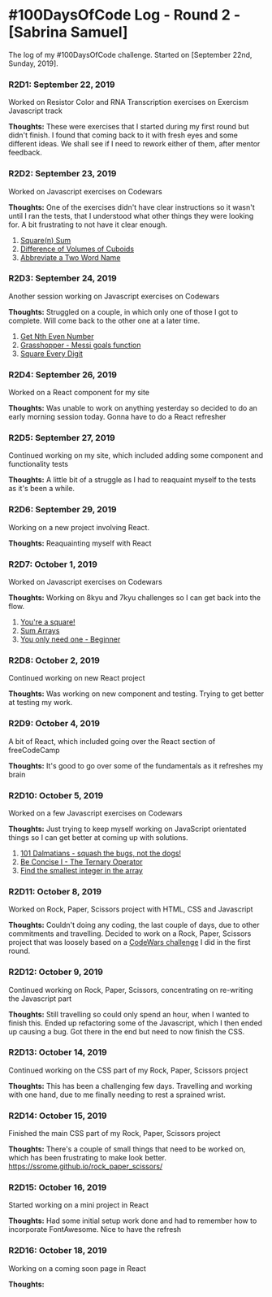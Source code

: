 # #100DaysOfCode Log - Round 2 - [Sabrina Samuel]

The log of my #100DaysOfCode challenge. Started on [September 22nd, Sunday, 2019].

### R2D1: September 22, 2019
Worked on Resistor Color and RNA Transcription exercises on Exercism Javascript track

**Thoughts:** These were exercises that I started during my first round but didn't finish. I found that coming back to it with fresh eyes and some different ideas. We shall see if I need to rework either of them, after mentor feedback.

### R2D2: September 23, 2019
Worked on Javascript exercises on Codewars

**Thoughts:** 
One of the exercises didn't have clear instructions so it wasn't until I ran the tests, that I understood what other things they were looking for. A bit frustrating to not have it clear enough.

1. [Square(n) Sum](https://www.codewars.com/kata/square-n-sum/javascript)
2. [Difference of Volumes of Cuboids](https://www.codewars.com/kata/difference-of-volumes-of-cuboids/javascript)
3. [Abbreviate a Two Word Name](https://www.codewars.com/kata/abbreviate-a-two-word-name/javascript)

### R2D3: September 24, 2019
Another session working on Javascript exercises on Codewars

**Thoughts:** 
Struggled on a couple, in which only one of those I got to complete. Will come back to the other one at a later time.

1. [Get Nth Even Number](https://www.codewars.com/kata/get-nth-even-number/javascript)
2. [Grasshopper - Messi goals function](https://www.codewars.com/kata/grasshopper-messi-goals-function/javascript)
3. [Square Every Digit](https://www.codewars.com/kata/square-every-digit/javascript)

### R2D4: September 26, 2019
Worked on a React component for my site

**Thoughts:** 
Was unable to work on anything yesterday so decided to do an early morning session today. Gonna have to do a React refresher

### R2D5: September 27, 2019
Continued working on my site, which included adding some component and functionality tests

**Thoughts:** 
A little bit of a struggle as I had to reaquaint myself to the tests as it's been a while.

### R2D6: September 29, 2019
Working on a new project involving React.

**Thoughts:** 
Reaquainting myself with React

### R2D7: October 1, 2019
Worked on Javascript exercises on Codewars

**Thoughts:** 
Working on 8kyu and 7kyu challenges so I can get back into the flow.

1. [You're a square!](https://www.codewars.com/kata/youre-a-square/javascript)
2. [Sum Arrays](https://www.codewars.com/kata/sum-arrays/javascript)
3. [You only need one - Beginner](https://www.codewars.com/kata/you-only-need-one-beginner/javascript)

### R2D8: October 2, 2019
Continued working on new React project

**Thoughts:**
Was working on new component and testing. Trying to get better at testing my work.

### R2D9: October 4, 2019
A bit of React, which included going over the React section of freeCodeCamp

**Thoughts:**
It's good to go over some of the fundamentals as it refreshes my brain

### R2D10: October 5, 2019
Worked on a few Javascript exercises on Codewars

**Thoughts:**
Just trying to keep myself working on JavaScript orientated things so I can get better at coming up with solutions.

1. [101 Dalmatians - squash the bugs, not the dogs!](https://www.codewars.com/kata/101-dalmatians-squash-the-bugs-not-the-dogs/javascript)
2. [Be Concise I - The Ternary Operator](https://www.codewars.com/kata/be-concise-i-the-ternary-operator/javascript)
3. [Find the smallest integer in the array](https://www.codewars.com/kata/find-the-smallest-integer-in-the-array/javascript)

### R2D11: October 8, 2019
Worked on Rock, Paper, Scissors project with HTML, CSS and Javascript

**Thoughts:**
Couldn't doing any coding, the last couple of days, due to other commitments and travelling. Decided to work on a Rock, Paper, Scissors project that was loosely based on a [CodeWars challenge]((https://www.codewars.com/kata/5672a98bdbdd995fad00000f/solutions/javascript)) I did in the first round.

### R2D12: October 9, 2019
Continued working on Rock, Paper, Scissors, concentrating on re-writing the Javascript part

**Thoughts:**
Still travelling so could only spend an hour, when I wanted to finish this. Ended up refactoring some of the Javascript, which I then ended up causing a bug. Got there in the end but need to now finish the CSS.

### R2D13: October 14, 2019
Continued working on the CSS part of my Rock, Paper, Scissors project

**Thoughts:**
This has been a challenging few days. Travelling and working with one hand, due to me finally needing to rest a sprained wrist.

### R2D14: October 15, 2019
Finished the main CSS part of my Rock, Paper, Scissors project

**Thoughts:**
There's a couple of small things that need to be worked on, which has been frustrating to make look better.
https://ssrome.github.io/rock_paper_scissors/

### R2D15: October 16, 2019
Started working on a mini project in React

**Thoughts:**
Had some initial setup work done and had to remember how to incorporate FontAwesome. Nice to have the refresh

### R2D16: October 18, 2019
Working on a coming soon page in React

**Thoughts:**
